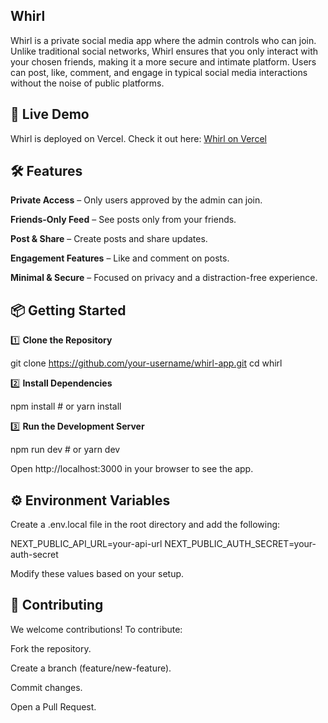 ## Whirl

Whirl is a private social media app where the admin controls who can join. Unlike traditional social networks, Whirl ensures that you only interact with your chosen friends, making it a more secure and intimate platform. Users can post, like, comment, and engage in typical social media interactions without the noise of public platforms.

## 🚀 Live Demo

Whirl is deployed on Vercel. Check it out here: [Whirl on Vercel](https://whirl-app.vercel.app/)

## 🛠 Features

**Private Access** – Only users approved by the admin can join.

**Friends-Only Feed** – See posts only from your friends.

**Post & Share** – Create posts and share updates.

**Engagement Features** – Like and comment on posts.

**Minimal & Secure** – Focused on privacy and a distraction-free experience.

## 📦 Getting Started

1️⃣ **Clone the Repository**

git clone https://github.com/your-username/whirl-app.git
cd whirl

2️⃣ **Install Dependencies**

npm install  # or yarn install

3️⃣ **Run the Development Server**

npm run dev  # or yarn dev

Open http://localhost:3000 in your browser to see the app.

## ⚙️ Environment Variables

Create a .env.local file in the root directory and add the following:

NEXT_PUBLIC_API_URL=your-api-url
NEXT_PUBLIC_AUTH_SECRET=your-auth-secret

Modify these values based on your setup.

## 🤝 Contributing

We welcome contributions! To contribute:

Fork the repository.

Create a branch (feature/new-feature).

Commit changes.

Open a Pull Request.
